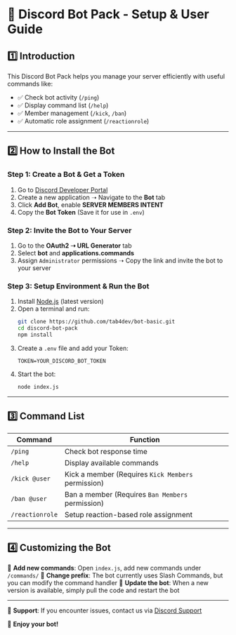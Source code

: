 # 📜 Discord Bot Pack - Setup & User Guide

## **1️⃣ Introduction**
This Discord Bot Pack helps you manage your server efficiently with useful commands like:
- ✅ Check bot activity (`/ping`)
- ✅ Display command list (`/help`)
- ✅ Member management (`/kick`, `/ban`)
- ✅ Automatic role assignment (`/reactionrole`)

---

## **2️⃣ How to Install the Bot**
### **Step 1: Create a Bot & Get a Token**
1. Go to [Discord Developer Portal](https://discord.com/developers/applications)
2. Create a new application ➝ Navigate to the **Bot** tab
3. Click **Add Bot**, enable **SERVER MEMBERS INTENT**
4. Copy the **Bot Token** (Save it for use in `.env`)

### **Step 2: Invite the Bot to Your Server**
1. Go to the **OAuth2 ➝ URL Generator** tab
2. Select **bot** and **applications.commands**
3. Assign `Administrator` permissions ➝ Copy the link and invite the bot to your server

### **Step 3: Setup Environment & Run the Bot**
1. Install [Node.js](https://nodejs.org/) (latest version)
2. Open a terminal and run:
   ```bash
   git clone https://github.com/tab4dev/bot-basic.git
   cd discord-bot-pack
   npm install
   ```
3. Create a `.env` file and add your Token:
   ```env
   TOKEN=YOUR_DISCORD_BOT_TOKEN
   ```
4. Start the bot:
   ```bash
   node index.js
   ```

---

## **3️⃣ Command List**
| Command        | Function |
|--------------|----------|
| `/ping`      | Check bot response time |
| `/help`      | Display available commands |
| `/kick @user` | Kick a member (Requires `Kick Members` permission) |
| `/ban @user` | Ban a member (Requires `Ban Members` permission) |
| `/reactionrole` | Setup reaction-based role assignment |

---

## **4️⃣ Customizing the Bot**
📌 **Add new commands**: Open `index.js`, add new commands under `/commands/`
📌 **Change prefix**: The bot currently uses Slash Commands, but you can modify the command handler
📌 **Update the bot**: When a new version is available, simply pull the code and restart the bot

---

🎯 **Support**: If you encounter issues, contact us via [Discord Support](https://discord.gg/yourserver)

🚀 **Enjoy your bot!**

